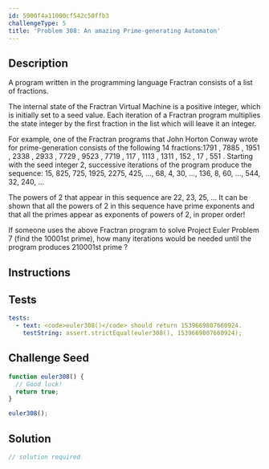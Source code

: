 ```yaml
---
id: 5900f4a11000cf542c50ffb3
challengeType: 5
title: 'Problem 308: An amazing Prime-generating Automaton'
---
```


## Description
<section id='description'>
A program written in the programming language Fractran consists of a list of fractions.

The internal state of the Fractran Virtual Machine is a positive integer, which is initially set to a seed value. Each iteration of a Fractran program multiplies the state integer by the first fraction in the list which will leave it an integer.

For example, one of the Fractran programs that John Horton Conway wrote for prime-generation consists of the following 14 fractions:1791
,
7885
,
1951
,
2338
,
2933
,
7729
,
9523
,
7719
,
117
,
1113
,
1311
,
152
,
17
,
551
.
Starting with the seed integer 2, successive iterations of the program produce the sequence:
15, 825, 725, 1925, 2275, 425, ..., 68, 4, 30, ..., 136, 8, 60, ..., 544, 32, 240, ...

The powers of 2 that appear in this sequence are 22, 23, 25, ...
It can be shown that all the powers of 2 in this sequence have prime exponents and that all the primes appear as exponents of powers of 2, in proper order!

If someone uses the above Fractran program to solve Project Euler Problem 7 (find the 10001st prime), how many iterations would be needed until the program produces 210001st prime ?
</section>

## Instructions
<section id='instructions'>

</section>

## Tests
<section id='tests'>

```yml
tests:
  - text: <code>euler308()</code> should return 1539669807660924.
    testString: assert.strictEqual(euler308(), 1539669807660924);

```

</section>

## Challenge Seed
<section id='challengeSeed'>

<div id='js-seed'>

```js
function euler308() {
  // Good luck!
  return true;
}

euler308();
```

</div>



</section>

## Solution
<section id='solution'>

```js
// solution required
```
</section>
